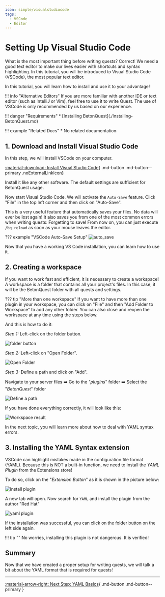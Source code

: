```yaml
---
icon: simple/visualstudiocode
tags:
  - VSCode
  - Editor
---
```


# Setting Up Visual Studio Code

What is the most important thing before writing quests?
Correct! We need a good text editor to make our lives easier with shortcuts and syntax highlighting.
In this tutorial, you will be introduced to Visual Studio Code (VSCode), the most popular text editor.

In this tutorial, you will learn how to install and use it to your advantage!

!!! info "Alternative Editors"
    If you are more familiar with another IDE or text editor (such as
    IntelliJ or Vim), feel free to use it to write Quest.
    The use of VSCode is only recommended by us based on our experience.

<div class="grid" markdown>
!!! danger "Requirements"
    * [Installing BetonQuest](./Installing-BetonQuest.md)

!!! example "Related Docs"
    * No related documentation
</div>

## 1. Download and Install Visual Studio Code

In this step, we will install VSCode on your computer.

[:material-download: Install Visual Studio Code](https://code.visualstudio.com){ .md-button .md-button--primary .noExternalLinkIcon}

Install it like any other software. The default settings are sufficient for BetonQuest usage.

Now start Visual Studio Code. We will activate the `Auto-Save` feature.
Click "File" in the top left corner and then click on "Auto-Save".

This is a very useful feature that automatically saves your files. No data will ever be lost again!
It also saves you from one of the most common errors when writing quests: Forgetting to save!
From now on, you can just execute `/bq reload` as soon as your mouse leaves the editor.

??? example "VSCode Auto-Save Setup"
    ![auto_save](../../../_media/content/Tutorials/VSCode-Setup/auto_save.png)
    
Now that you have a working VS Code installation, you can learn how to use it.
    
## 2. Creating a workspace 

If you want to work fast and efficient, it is necessary to create a workspace!
A workspace is a folder that contains all your project's files. In this case, it will be the BetonQuest folder with all
quests and settings.

??? tip "More than one workspace"
    If you want to have more than one plugin in your workspace, you can click on "File" and then "Add Folder to Workspace"
    to add any other folder.
    You can also close and reopen the workspace at any time using the steps below.
    

And this is how to do it:

_Step 1:_ Left-click on the folder button.

![folder button](../../../_media/content/Tutorials/VSCode-Setup/creating_workspace_1.png)

_Step 2:_ Left-click on "Open Folder".

![Open Folder](../../../_media/content/Tutorials/VSCode-Setup/creating_workspace_2.png)


_Step 3:_ Define a path and click on "Add".

Navigate to your server files :arrow_right: Go to the "_plugins_" folder :arrow_right: Select the "_BetonQuest_" folder

![Define a path](../../../_media/content/Tutorials/VSCode-Setup/creating_workspace_3.png)

If you have done everything correctly, it will look like this:

![Workspace result](../../../_media/content/Tutorials/VSCode-Setup/creating_workspace_result.png)

In the next topic, you will learn more about how to deal with YAML syntax errors.

## 3. Installing the YAML Syntax extension

VSCode can highlight mistakes made in the configuration file format (YAML). 
Because this is NOT a built-in function, we need to install the _YAML Plugin_ from the
Extensions store!

To do so, click on the "_Extension Button_" as it is shown in the picture below:

![install plugin](../../../_media/content/Tutorials/VSCode-Setup/plugin_installation.png)

A new tab will open. Now search for `YAML` and install the plugin from the author "Red Hat"

![yaml plugin](../../../_media/content/Tutorials/VSCode-Setup/yaml.png)

If the installation was successful, you can click on the folder button on the left
side again.

!!! tip ""
    No worries, installing this plugin is not dangerous. It is verified!
 
## Summary

Now that we have created a proper setup for writing quests, we will talk a bit about the YAML format that is required 
for quests!

---
[:material-arrow-right: Next Step: YAML Basics](../Basics/YAML-Basics.md){ .md-button .md-button--primary }
